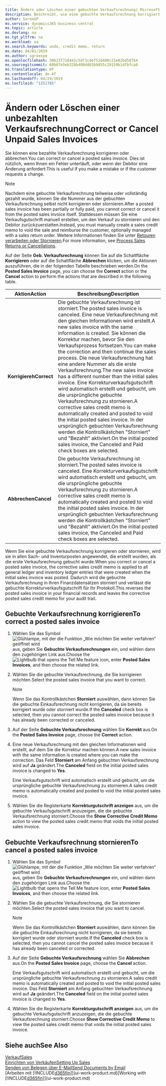 ```yaml
---
title: Ändern oder Löschen einer gebuchten Verkaufsrechnung| Microsoft Docs
description: Beschreibt, wie eine gebuchte Verkaufsrechnung korrigiert, rückgängig gemacht oder eine Gutschrift angewendet wird.
author: SorenGP
ms.service: dynamics365-business-central
ms.topic: article
ms.devlang: na
ms.tgt_pltfrm: na
ms.workload: na
ms.search.keywords: undo, credit memo, return
ms.date: 04/01/2019
ms.author: sgroespe
ms.openlocfilehash: 30623f716441c5df3cdef52d408c21e02bd58f64
ms.sourcegitcommit: 60b87e5eb32bb408dd65b9855c29159b1dfbfca8
ms.translationtype: HT
ms.contentlocale: de-AT
ms.lasthandoff: 04/29/2019
ms.locfileid: "1251785"
---
```

# <a name="correct-or-cancel-unpaid-sales-invoices"></a><span data-ttu-id="9cbcd-103">Ändern oder Löschen einer unbezahlten Verkaufsrechnung</span><span class="sxs-lookup"><span data-stu-id="9cbcd-103">Correct or Cancel Unpaid Sales Invoices</span></span>
<span data-ttu-id="9cbcd-104">Sie können eine bezahlte Verkaufsrechnung korrigieren oder abbrechen.</span><span class="sxs-lookup"><span data-stu-id="9cbcd-104">You can correct or cancel a posted sales invoice.</span></span> <span data-ttu-id="9cbcd-105">Dies ist nützlich, wenn Ihnen ein Fehler unterläuft, oder wenn der Debitor eine Änderung anfordert.</span><span class="sxs-lookup"><span data-stu-id="9cbcd-105">This is useful if you make a mistake or if the customer requests a change.</span></span>

> [!NOTE]  
>   <span data-ttu-id="9cbcd-106">Nachdem eine gebuchte Verkaufsrechnung teilweise oder vollständig gezahlt wurde, können Sie die Nummer aus der gebuchten Verkaufsrechnung selbst nicht korrigieren oder stornieren.</span><span class="sxs-lookup"><span data-stu-id="9cbcd-106">After a posted sales invoice has been partially or fully paid, you cannot correct or cancel it from the posted sales invoice itself.</span></span> <span data-ttu-id="9cbcd-107">Stattdessen müssen Sie eine Verkaufsgutschrift manuell erstellen, um den Verkauf zu stornieren und den Debitor zurückzuerstatten.</span><span class="sxs-lookup"><span data-stu-id="9cbcd-107">Instead, you must manually create a sales credit memo to void the sale and reimburse the customer, optionally managed with a sales return order.</span></span> <span data-ttu-id="9cbcd-108">Weitere Informationen finden Sie unter [Retouren verarbeiten oder Stornieren](sales-how-process-sales-returns-cancellations.md).</span><span class="sxs-lookup"><span data-stu-id="9cbcd-108">For more information, see [Process Sales Returns or Cancellations](sales-how-process-sales-returns-cancellations.md).</span></span>

<span data-ttu-id="9cbcd-109">Auf der Seite **Geb. Verkaufsrechnung** können Sie auf die Schaltfläche **Korrigieren** oder auf die Schaltfläche **Abbrechen** klicken, um die Aktionen auszuführen, die in der folgenden Tabelle beschrieben werden.</span><span class="sxs-lookup"><span data-stu-id="9cbcd-109">On the **Posted Sales Invoice** page, you can choose the **Correct** action or the **Cancel** action to perform the actions that are described in the following table.</span></span>

| <span data-ttu-id="9cbcd-110">Aktion</span><span class="sxs-lookup"><span data-stu-id="9cbcd-110">Action</span></span> | <span data-ttu-id="9cbcd-111">Beschreibung</span><span class="sxs-lookup"><span data-stu-id="9cbcd-111">Description</span></span> |
| --- | --- |
| <span data-ttu-id="9cbcd-112">**Korrigiereh**</span><span class="sxs-lookup"><span data-stu-id="9cbcd-112">**Correct**</span></span> |<span data-ttu-id="9cbcd-113">Die gebuchte Verkaufsrechnung ist storniert.</span><span class="sxs-lookup"><span data-stu-id="9cbcd-113">The posted sales invoice is canceled.</span></span> <span data-ttu-id="9cbcd-114">Eine neue Verkaufsrechnung mit den gleichen Informationen wird erstellt.</span><span class="sxs-lookup"><span data-stu-id="9cbcd-114">A new sales invoice with the same information is created.</span></span> <span data-ttu-id="9cbcd-115">Sie können die Korrektur machen, bevor Sie den Verkaufsprozess fortsetzen.</span><span class="sxs-lookup"><span data-stu-id="9cbcd-115">You can make the correction and then continue the sales process.</span></span> <span data-ttu-id="9cbcd-116">Die neue Verkaufsrechnung hat eine andere Nummer als die erste Verkaufsrechnung.</span><span class="sxs-lookup"><span data-stu-id="9cbcd-116">The new sales invoice has a different number than the initial sales invoice.</span></span> <span data-ttu-id="9cbcd-117">Eine Korrekturverkaufsgutschrift wird automatisch erstellt und gebucht, um die ursprüngliche gebuchte Verkaufsrechnung zu stornieren.</span><span class="sxs-lookup"><span data-stu-id="9cbcd-117">A corrective sales credit memo is automatically created and posted to void the initial posted sales invoice.</span></span> <span data-ttu-id="9cbcd-118">In der ursprünglich gebuchten Verkaufsrechnung werden die Kontrollkästchen "Storniert" und "Bezahlt" aktiviert.</span><span class="sxs-lookup"><span data-stu-id="9cbcd-118">On the initial posted sales invoice, the Canceled and Paid check boxes are selected.</span></span> |
| <span data-ttu-id="9cbcd-119">**Abbrechen**</span><span class="sxs-lookup"><span data-stu-id="9cbcd-119">**Cancel**</span></span> |<span data-ttu-id="9cbcd-120">Die gebuchte Verkaufsrechnung ist storniert.</span><span class="sxs-lookup"><span data-stu-id="9cbcd-120">The posted sales invoice is canceled.</span></span> <span data-ttu-id="9cbcd-121">Eine Korrekturverkaufsgutschrift wird automatisch erstellt und gebucht, um die ursprüngliche gebuchte Verkaufsrechnung zu stornieren.</span><span class="sxs-lookup"><span data-stu-id="9cbcd-121">A corrective sales credit memo is automatically created and posted to void the initial posted sales invoice.</span></span> <span data-ttu-id="9cbcd-122">In der ursprünglich gebuchten Verkaufsrechnung werden die Kontrollkästchen "Storniert" und "Bezahlt" aktiviert.</span><span class="sxs-lookup"><span data-stu-id="9cbcd-122">On the initial posted sales invoice, the Canceled and Paid check boxes are selected.</span></span> |

<span data-ttu-id="9cbcd-123">Wenn Sie eine gebuchte Verkaufsrechnung korrigieren oder stornieren, wird sie in allen Sach- und Inventurposten angewendet, die erstellt wurden, als die erste Verkaufsrechnung gebucht wurde.</span><span class="sxs-lookup"><span data-stu-id="9cbcd-123">When you correct or cancel a posted sales invoice, the corrective sales credit memo is applied to all general ledger and inventory ledger entries that were created when the initial sales invoice was posted.</span></span> <span data-ttu-id="9cbcd-124">Dadurch wird die gebuchte Verkaufsrechnung in Ihren Finanzdatensätzen storniert und verlässt die gebuchte Korrekturverkaufsgutschrift für Ihr Protokoll.</span><span class="sxs-lookup"><span data-stu-id="9cbcd-124">This reverses the posted sales invoice in your financial records and leaves the corrective posted sales credit memo for your audit trail.</span></span>

## <a name="to-correct-a-posted-sales-invoice"></a><span data-ttu-id="9cbcd-125">Gebuchte Verkaufsrechnung korrigieren</span><span class="sxs-lookup"><span data-stu-id="9cbcd-125">To correct a posted sales invoice</span></span>
1. <span data-ttu-id="9cbcd-126">Wählen Sie das Symbol ![Glühlampe, mit der die Funktion „Wie möchten Sie weiter verfahren“ geöffnet wird](media/ui-search/search_small.png "Wie möchten Sie weiter verfahren?") aus, geben Sie **Gebuchte Verkaufsrechnungen** ein, und wählen dann den zugehörigen Link aus.</span><span class="sxs-lookup"><span data-stu-id="9cbcd-126">Choose the ![Lightbulb that opens the Tell Me feature](media/ui-search/search_small.png "Tell me what you want to do") icon, enter **Posted Sales Invoices**, and then choose the related link.</span></span>  
2. <span data-ttu-id="9cbcd-127">Wählen Sie die gebuchte Verkaufsrechnung, die Sie korrigieren möchten.</span><span class="sxs-lookup"><span data-stu-id="9cbcd-127">Select the posted sales invoice that you want to correct.</span></span>

    > [!NOTE]  
    >   <span data-ttu-id="9cbcd-128">Wenn Sie das Kontrollkästchen **Storniert** auswählen, dann können Sie die gebuchte Einkaufsrechnung nicht korrigieren, da sie bereits korrigiert wurde oder storniert wurde.</span><span class="sxs-lookup"><span data-stu-id="9cbcd-128">If the **Canceled** check box is selected, then you cannot correct the posted sales invoice because it has already been corrected or canceled.</span></span>
3. <span data-ttu-id="9cbcd-129">Auf der Seite **Gebuchte Verkaufsrechnung** wählen Sie **Korrekt** aus.</span><span class="sxs-lookup"><span data-stu-id="9cbcd-129">On the **Posted Sales Invoice** page, choose the **Correct** action.</span></span>  
4. <span data-ttu-id="9cbcd-130">Eine neue Verkaufsrechnung mit den gleichen Informationen wird erstellt, auf dem Sie die Korrektur machen können.</span><span class="sxs-lookup"><span data-stu-id="9cbcd-130">A new sales invoice with the same information is created where you can make the correction.</span></span> <span data-ttu-id="9cbcd-131">Das Feld **Storniert** am Anfang gebuchten Verkaufsrechnung wird auf **Ja** geändert.</span><span class="sxs-lookup"><span data-stu-id="9cbcd-131">The **Canceled** field on the initial posted sales invoice is changed to **Yes**.</span></span>

    <span data-ttu-id="9cbcd-132">Eine Verkaufsgutschrift wird automatisch erstellt und gebucht, um die ursprüngliche gebuchte Verkaufsrechnung zu stornieren.</span><span class="sxs-lookup"><span data-stu-id="9cbcd-132">A sales credit memo is automatically created and posted to void the initial posted sales invoice.</span></span>
5. <span data-ttu-id="9cbcd-133">Wählen Sie die Registerkarte **Korrekturgutschrift anzeigen** aus, um die gebuchte Verkaufsgutschrift anzuzeigen, die die gebuchte Verkaufsrechnung storniert.</span><span class="sxs-lookup"><span data-stu-id="9cbcd-133">Choose the **Show Corrective Credit Memo** action to view the posted sales credit memo that voids the initial posted sales invoice.</span></span>

## <a name="to-cancel-a-posted-sales-invoice"></a><span data-ttu-id="9cbcd-134">Gebuchte Verkaufsrechnung stornieren</span><span class="sxs-lookup"><span data-stu-id="9cbcd-134">To cancel a posted sales invoice</span></span>
1. <span data-ttu-id="9cbcd-135">Wählen Sie das Symbol ![Glühlampe, mit der die Funktion „Wie möchten Sie weiter verfahren“ geöffnet wird](media/ui-search/search_small.png "Wie möchten Sie weiter verfahren?") aus, geben Sie **Gebuchte Verkaufsrechnungen** ein, und wählen dann den zugehörigen Link aus.</span><span class="sxs-lookup"><span data-stu-id="9cbcd-135">Choose the ![Lightbulb that opens the Tell Me feature](media/ui-search/search_small.png "Tell me what you want to do") icon, enter **Posted Sales Invoices**, and then choose the related link.</span></span>  
2. <span data-ttu-id="9cbcd-136">Wählen Sie die gebuchte Verkaufsrechnung, die Sie stornieren möchten.</span><span class="sxs-lookup"><span data-stu-id="9cbcd-136">Select the posted sales invoice that you want to cancel.</span></span>

    > [!NOTE]  
    >   <span data-ttu-id="9cbcd-137">Wenn Sie das Kontrollkästchen **Storniert** auswählen, dann können Sie die gebuchte Einkaufsrechnung nicht korrigieren, da sie bereits korrigiert wurde oder storniert wurde.</span><span class="sxs-lookup"><span data-stu-id="9cbcd-137">If the **Canceled** check box is selected, then you cannot cancel the posted sales invoice because it has already been canceled or corrected.</span></span>
3. <span data-ttu-id="9cbcd-138">Auf der Seite **Gebuchte Verkaufsrechnung** wählen Sie **Abbrechen** aus.</span><span class="sxs-lookup"><span data-stu-id="9cbcd-138">On the **Posted Sales Invoice** page, choose the **Cancel** action.</span></span>

    <span data-ttu-id="9cbcd-139">Eine Verkaufsgutschrift wird automatisch erstellt und gebucht, um die ursprüngliche gebuchte Verkaufsrechnung zu stornieren.</span><span class="sxs-lookup"><span data-stu-id="9cbcd-139">A sales credit memo is automatically created and posted to void the initial posted sales invoice.</span></span> <span data-ttu-id="9cbcd-140">Das Feld **Storniert** am Anfang gebuchten Verkaufsrechnung wird auf **Ja** geändert.</span><span class="sxs-lookup"><span data-stu-id="9cbcd-140">The **Canceled** field on the initial posted sales invoice is changed to **Yes**.</span></span>
4. <span data-ttu-id="9cbcd-141">Wählen Sie die Registerkarte **Korrekturgutschrift anzeigen** aus, um die gebuchte Verkaufsgutschrift anzuzeigen, die die gebuchte Verkaufsrechnung storniert.</span><span class="sxs-lookup"><span data-stu-id="9cbcd-141">Choose **Show Corrective Credit Memo** to view the posted sales credit memo that voids the initial posted sales invoice.</span></span>

## <a name="see-also"></a><span data-ttu-id="9cbcd-142">Siehe auch</span><span class="sxs-lookup"><span data-stu-id="9cbcd-142">See Also</span></span>
[<span data-ttu-id="9cbcd-143">Verkauf</span><span class="sxs-lookup"><span data-stu-id="9cbcd-143">Sales</span></span>](sales-manage-sales.md)  
[<span data-ttu-id="9cbcd-144">Einrichten von Verkäufen</span><span class="sxs-lookup"><span data-stu-id="9cbcd-144">Setting Up Sales</span></span>](sales-setup-sales.md)  
[<span data-ttu-id="9cbcd-145">Senden von Belegen über E-Mail</span><span class="sxs-lookup"><span data-stu-id="9cbcd-145">Send Documents by Email</span></span>](ui-how-send-documents-email.md)  
<span data-ttu-id="9cbcd-146">[Arbeiten mit [!INCLUDE[d365fin](includes/d365fin_md.md)]](ui-work-product.md)</span><span class="sxs-lookup"><span data-stu-id="9cbcd-146">[Working with [!INCLUDE[d365fin](includes/d365fin_md.md)]](ui-work-product.md)</span></span>

